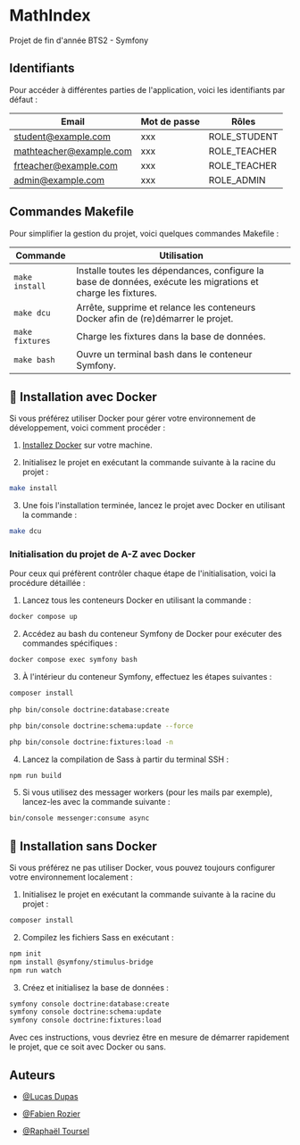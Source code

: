 # MathIndex

Projet de fin d'année BTS2 - Symfony

## Identifiants

Pour accéder à différentes parties de l'application, voici les identifiants par défaut :

| Email                     | Mot de passe | Rôles                                    |
|---------------------------|--------------|------------------------------------------|
| student@example.com       | xxx          | ROLE_STUDENT                             |
| mathteacher@example.com   | xxx          | ROLE_TEACHER                             |
| frteacher@example.com     | xxx          | ROLE_TEACHER                             |
| admin@example.com         | xxx          | ROLE_ADMIN                               |

## Commandes Makefile

Pour simplifier la gestion du projet, voici quelques commandes Makefile :

| Commande               | Utilisation                                                                                                      |
|------------------------|------------------------------------------------------------------------------------------------------------------|
| `make install`         | Installe toutes les dépendances, configure la base de données, exécute les migrations et charge les fixtures.   |
| `make dcu`             | Arrête, supprime et relance les conteneurs Docker afin de (re)démarrer le projet.                                 |
| `make fixtures`        | Charge les fixtures dans la base de données.                                                                      |
| `make bash`            | Ouvre un terminal bash dans le conteneur Symfony.                                                                 |

## 🚀 Installation avec Docker 

Si vous préférez utiliser Docker pour gérer votre environnement de développement, voici comment procéder :

1. [Installez Docker](https://www.digitalocean.com/community/tutorials/how-to-install-and-use-docker-on-ubuntu-22-04) sur votre machine.

2. Initialisez le projet en exécutant la commande suivante à la racine du projet :
```bash
make install
```
3. Une fois l'installation terminée, lancez le projet avec Docker en utilisant la commande :
```bash
make dcu
```

### Initialisation du projet de A-Z avec Docker

Pour ceux qui préfèrent contrôler chaque étape de l'initialisation, voici la procédure détaillée :

1. Lancez tous les conteneurs Docker en utilisant la commande :
```bash
docker compose up
```

2. Accédez au bash du conteneur Symfony de Docker pour exécuter des commandes spécifiques :
```bash
docker compose exec symfony bash
```

3. À l'intérieur du conteneur Symfony, effectuez les étapes suivantes :
```bash
composer install
  
php bin/console doctrine:database:create

php bin/console doctrine:schema:update --force

php bin/console doctrine:fixtures:load -n
```

4. Lancez la compilation de Sass à partir du terminal SSH :
```bash
npm run build
```

5. Si vous utilisez des messager workers (pour les mails par exemple), lancez-les avec la commande suivante :
```bash
bin/console messenger:consume async
```

## 🐌 Installation sans Docker

Si vous préférez ne pas utiliser Docker, vous pouvez toujours configurer votre environnement localement :

1. Initialisez le projet en exécutant la commande suivante à la racine du projet :
```bash
composer install
```

2. Compilez les fichiers Sass en exécutant :
```bash
npm init
npm install @symfony/stimulus-bridge
npm run watch
```

3. Créez et initialisez la base de données :
```bash
symfony console doctrine:database:create
symfony console doctrine:schema:update
symfony console doctrine:fixtures:load
```

Avec ces instructions, vous devriez être en mesure de démarrer rapidement le projet, que ce soit avec Docker ou sans.

## Auteurs

- [@Lucas Dupas](https://github.com/Magiks0)

- [@Fabien Rozier](https://github.com/fabien-design)

- [@Raphaël Toursel](https://github.com/TWhiteShadow)
